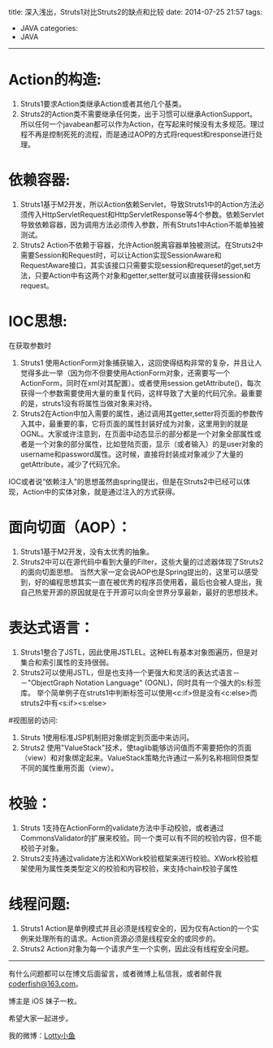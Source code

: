 title: 深入浅出，Struts1对比Struts2的缺点和比较
date: 2014-07-25 21:57
tags:
  - JAVA
categories:
  - JAVA
---


# Action的构造:

1. Struts1要求Action类继承Action或者其他几个基类。
2. Struts2的Action类不需要继承任何类，出于习惯可以继承ActionSupport。
所以任何一个javabean都可以作为Action，在写起来时候没有太多规范。理过程不再是控制死死的流程，而是通过AOP的方式将request和response进行处理。

# 依赖容器:

1. Struts1基于M2开发，所以Action依赖Servlet，导致Struts1中的Action方法必须传入HttpServletRequest和HttpServletResponse等4个参数。依赖Servlet导致依赖容器，因为调用方法必须传入参数，所有Struts1中Action不能单独被测试。
2. Struts2 Action不依赖于容器，允许Action脱离容器单独被测试。在Struts2中需要Session和Request时，可以让Action实现SessionAware和RequestAware接口，其实该接口只需要实现session和requeset的get,set方法，只要Action中有这两个对象和getter,setter就可以直接获得session和request。

# IOC思想:

在获取参数时

1. Struts1 使用ActionForm对象捕获输入，这回使得结构非常的复杂，并且让人觉得多此一举（因为你不但要使用ActionForm对象，还需要写一个ActionForm，同时在xml对其配置）。或者使用session.getAttribute()，每次获得一个参数需要使用大量的重复代码，这样导致了大量的代码冗余。最重要的是，struts1没有将属性当做对象来对待。
2. Struts2在Action中加入需要的属性，通过调用其getter,setter将页面的参数传入其中，最重要的事，它将页面的属性封装好成为对象，这里用到的就是OGNL。大家或许注意到，在页面中动态显示的部分都是一个对象全部属性或者是一个对象的部分属性，比如登陆页面，显示（或者输入）的是user对象的username和password属性。这时候，直接将封装成对象减少了大量的getAttribute，减少了代码冗余。

IOC或者说“依赖注入”的思想虽然由spring提出，但是在Struts2中已经可以体现，Action中的实体对象，就是通过注入的方式获得。

<!--more-->

# 面向切面（AOP）：

1. Struts1基于M2开发，没有太优秀的抽象。
2. Struts2中可以在源代码中看到大量的Filter，这些大量的过滤器体现了Struts2的面向切面思想。
当然大家一定会说AOP也是Spring提出的，这里可以感受到，好的编程思想其实一直在被优秀的程序员使用着，最后也会被人提出，我自己热爱开源的原因就是在于开源可以向全世界分享最新，最好的思想技术。

# 表达式语言：

1. Struts1整合了JSTL，因此使用JSTLEL。这种EL有基本对象图遍历，但是对集合和索引属性的支持很弱。
2. Struts2可以使用JSTL，但是也支持一个更强大和灵活的表达式语言－－"ObjectGraph Notation Language" (OGNL)，同时具有一个强大的s:标签库。
举个简单例子在struts1中判断标签可以使用<c:if>但是没有<c:else>而struts2中有<s:if><s:else>

#视图层的访问:

1. Struts 1使用标准JSP机制把对象绑定到页面中来访问。
2. Struts2 使用"ValueStack"技术，使taglib能够访问值而不需要把你的页面（view）和对象绑定起来。ValueStack策略允许通过一系列名称相同但类型不同的属性重用页面（view）。

# 校验：

1. Struts 1支持在ActionForm的validate方法中手动校验，或者通过CommonsValidator的扩展来校验。同一个类可以有不同的校验内容，但不能校验子对象。
2. Struts2支持通过validate方法和XWork校验框架来进行校验。XWork校验框架使用为属性类类型定义的校验和内容校验，来支持chain校验子属性

# 线程问题:

1. Struts1 Action是单例模式并且必须是线程安全的，因为仅有Action的一个实例来处理所有的请求。Action资源必须是线程安全的或同步的。
2. Struts2 Action对象为每一个请求产生一个实例，因此没有线程安全问题。


----

有什么问题都可以在博文后面留言，或者微博上私信我，或者邮件我 <coderfish@163.com>。

博主是 iOS 妹子一枚。

希望大家一起进步。

我的微博：[Lotty小鱼](http://weibo.com/coderfish/)

